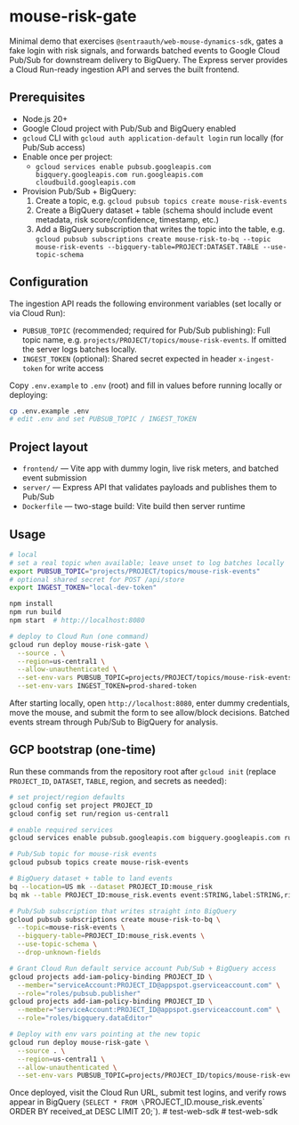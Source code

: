 # mouse-risk-gate

Minimal demo that exercises `@sentraauth/web-mouse-dynamics-sdk`, gates a fake login with risk signals, and forwards batched events to Google Cloud Pub/Sub for downstream delivery to BigQuery. The Express server provides a Cloud Run-ready ingestion API and serves the built frontend.

## Prerequisites

- Node.js 20+
- Google Cloud project with Pub/Sub and BigQuery enabled
- `gcloud` CLI with `gcloud auth application-default login` run locally (for Pub/Sub access)
- Enable once per project:
  - `gcloud services enable pubsub.googleapis.com bigquery.googleapis.com run.googleapis.com cloudbuild.googleapis.com`
- Provision Pub/Sub + BigQuery:
  1. Create a topic, e.g. `gcloud pubsub topics create mouse-risk-events`
  2. Create a BigQuery dataset + table (schema should include event metadata, risk score/confidence, timestamp, etc.)
  3. Add a BigQuery subscription that writes the topic into the table, e.g.  
     `gcloud pubsub subscriptions create mouse-risk-to-bq --topic mouse-risk-events --bigquery-table=PROJECT:DATASET.TABLE --use-topic-schema`

## Configuration

The ingestion API reads the following environment variables (set locally or via Cloud Run):

- `PUBSUB_TOPIC` (recommended; required for Pub/Sub publishing): Full topic name, e.g. `projects/PROJECT/topics/mouse-risk-events`. If omitted the server logs batches locally.
- `INGEST_TOKEN` (optional): Shared secret expected in header `x-ingest-token` for write access

Copy `.env.example` to `.env` (root) and fill in values before running locally or deploying:

```bash
cp .env.example .env
# edit .env and set PUBSUB_TOPIC / INGEST_TOKEN
```

## Project layout

- `frontend/` &mdash; Vite app with dummy login, live risk meters, and batched event submission
- `server/` &mdash; Express API that validates payloads and publishes them to Pub/Sub
- `Dockerfile` &mdash; two-stage build: Vite build then server runtime

## Usage

```bash
# local
# set a real topic when available; leave unset to log batches locally
export PUBSUB_TOPIC="projects/PROJECT/topics/mouse-risk-events"
# optional shared secret for POST /api/store
export INGEST_TOKEN="local-dev-token"

npm install
npm run build
npm start  # http://localhost:8080

# deploy to Cloud Run (one command)
gcloud run deploy mouse-risk-gate \
  --source . \
  --region=us-central1 \
  --allow-unauthenticated \
  --set-env-vars PUBSUB_TOPIC=projects/PROJECT/topics/mouse-risk-events \
  --set-env-vars INGEST_TOKEN=prod-shared-token
```

After starting locally, open `http://localhost:8080`, enter dummy credentials, move the mouse, and submit the form to see allow/block decisions. Batched events stream through Pub/Sub to BigQuery for analysis.

## GCP bootstrap (one-time)

Run these commands from the repository root after `gcloud init` (replace `PROJECT_ID`, `DATASET`, `TABLE`, region, and secrets as needed):

```bash
# set project/region defaults
gcloud config set project PROJECT_ID
gcloud config set run/region us-central1

# enable required services
gcloud services enable pubsub.googleapis.com bigquery.googleapis.com run.googleapis.com cloudbuild.googleapis.com

# Pub/Sub topic for mouse-risk events
gcloud pubsub topics create mouse-risk-events

# BigQuery dataset + table to land events
bq --location=US mk --dataset PROJECT_ID:mouse_risk
bq mk --table PROJECT_ID:mouse_risk.events event:STRING,label:STRING,risk_score:FLOAT,risk_confidence:FLOAT,timestamp:TIMESTAMP,received_at:TIMESTAMP,ua:STRING,ip:STRING,raw:JSON

# Pub/Sub subscription that writes straight into BigQuery
gcloud pubsub subscriptions create mouse-risk-to-bq \
  --topic=mouse-risk-events \
  --bigquery-table=PROJECT_ID:mouse_risk.events \
  --use-topic-schema \
  --drop-unknown-fields

# Grant Cloud Run default service account Pub/Sub + BigQuery access
gcloud projects add-iam-policy-binding PROJECT_ID \
  --member="serviceAccount:PROJECT_ID@appspot.gserviceaccount.com" \
  --role="roles/pubsub.publisher"
gcloud projects add-iam-policy-binding PROJECT_ID \
  --member="serviceAccount:PROJECT_ID@appspot.gserviceaccount.com" \
  --role="roles/bigquery.dataEditor"

# Deploy with env vars pointing at the new topic
gcloud run deploy mouse-risk-gate \
  --source . \
  --region=us-central1 \
  --allow-unauthenticated \
  --set-env-vars PUBSUB_TOPIC=projects/PROJECT_ID/topics/mouse-risk-events,INGEST_TOKEN=prod-shared-token
```

Once deployed, visit the Cloud Run URL, submit test logins, and verify rows appear in BigQuery (`SELECT * FROM \`PROJECT_ID.mouse_risk.events\` ORDER BY received_at DESC LIMIT 20;`).
#   t e s t - w e b - s d k  
 
#   t e s t - w e b - s d k  
 